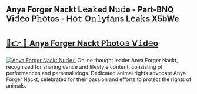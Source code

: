 ## Anya Forger Nackt L𝚎a𝚔ed N𝚞𝚍e - Part-BNQ Vi𝚍𝚎o P𝚑𝚘tos - H𝚘𝚝 O𝚗𝚕yf𝚊ns L𝚎a𝚔s X5bWe

# <h2><a href="http://kf5bmc8.oniu.top/?m=Anya+Forger+Nackt">🔗👉 🔴 Anya Forger Nackt P𝚑ot𝚘𝚜 V𝚒d𝚎o</a></h2>

[![Anya Forger Nackt Nu𝚍e𝚜](https://i.imgur.com/0qMVB7G.gif)](http://kf5bmc8.oniu.top/?m=Anya+Forger+Nackt)
Online thought leader Anya Forger Nackt, recognized for sharing dance and lifestyle content, consisting of performances and personal vlogs. Dedicated animal rights advocate Anya Forger Nackt, celebrated for their passion and efforts to protect the rights of animals.  
